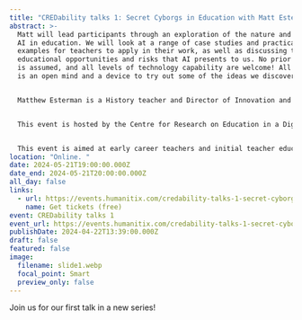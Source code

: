 ```yaml
---
title: "CREDability talks 1: Secret Cyborgs in Education with Matt Esterman"
abstract: >-
  Matt will lead participants through an exploration of the nature and impact of
  AI in education. We will look at a range of case studies and practical
  examples for teachers to apply in their work, as well as discussing the larger
  educational opportunities and risks that AI presents to us. No prior knowledge
  is assumed, and all levels of technology capability are welcome! All you need
  is an open mind and a device to try out some of the ideas we discover.


  Matthew Esterman is a History teacher and Director of Innovation and Partnerships at Our Lady of Mercy College, Parramatta. He holds masters degrees from Macquarie University and the University of Sydney, and is the recipient of several awards, most recently the Commonwealth Bank Teaching Fellowship for 2023. His role involves establishing and maintaining valuable partnerships with external organisations such as universities, industry partners and charitable organisations, as well as seeking out and adopting innovative approaches to the school experience. Matthew has been a leading voice in the strategic and practical use of AI in schools, exploring the potential and pitfalls of various tools and platforms. Matthew recently launched the Mercy Multicredential initiative at OLMC, which allows students to curate a portfolio of evidence from across their school experience towards a nationally recognised, formal credential. He is a keen lifelong learner who believes we can bend the future using creativity, critical thinking, and compassion.


  This event is hosted by the Centre for Research on Education in a Digital Society (CREDS), part of UTS. This event is part of the CREDability Talks series. In 2024, these talks are going to focus on Artificial Intelligence and education. Make sure you follow CREDS for more information. 


  This event is aimed at early career teachers and initial teacher education students, although everyone is welcome. 
location: "Online. "
date: 2024-05-21T19:00:00.000Z
date_end: 2024-05-21T20:00:00.000Z
all_day: false
links:
  - url: https://events.humanitix.com/credability-talks-1-secret-cyborgs-in-education-with-matt-esterman
    name: Get tickets (free)
event: CREDability talks 1
event_url: https://events.humanitix.com/credability-talks-1-secret-cyborgs-in-education-with-matt-esterman
publishDate: 2024-04-22T13:39:00.000Z
draft: false
featured: false
image:
  filename: slide1.webp
  focal_point: Smart
  preview_only: false
---
```


Join us for our first talk in a new series!

